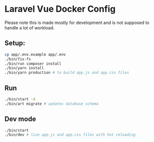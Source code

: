 # Laravel Vue Docker Config

Please note this is made mostly for development and is not supposed to handle a lot of workload.

## Setup:
```bash
cp app/.env.example app/.env
./bin/fix-fs
./bin/run composer install
./bin/yarn install
./bin/yarn production # to build app.js and app.css files
```

## Run
```bash
./bin/start -d
./bin/art migrate # updates database schema
```

## Dev mode
```bash
./bin/start
./bin/dev # live app.js and app.css files with hot reloading
```
